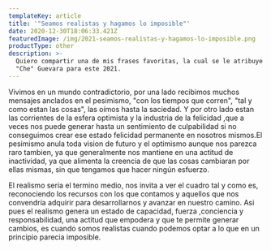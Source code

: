 ```yaml
---
templateKey: article
title: '"Seamos realistas y hagamos lo imposible"'
date: 2020-12-30T18:06:33.421Z
featuredImage: /img/2021-seamos-realistas-y-hagamos-lo-imposible.png
productType: other
description: >-
  Quiero compartir una de mis frases favoritas, la cual se le atribuye a Ernesto
  "Che" Guevara para este 2021.
---
```



Vivimos en un mundo contradictorio, por una lado recibimos muchos mensajes anclados en el pesimismo, "con los tiempos que corren", "tal y como estan las cosas", las oímos hasta la saciedad. Y por otro lado estan las corrientes de la esfera optimista y la industria de la felicidad ,que a veces nos puede generar hasta un sentimiento de culpabilidad si no conseguimos crear ese estado felicidad  permanente en nosotros mismos.El pesimismo anula toda vision de futuro y el optimismo aunque nos parezca raro tambien, ya que generalmente nos mantiene en una actitud de inactividad, ya que alimenta la creencia de que las cosas cambiaran por ellas mismas, sin que tengamos que hacer ningún esfuerzo. 

El realismo seria el termino medio, nos invita a ver el cuadro tal y como es, reconociendo los recursos con los que contamos y aquellos que nos convendría adquirir para desarrollarnos y avanzar en nuestro camino. Asi pues el realismo genera un estado de capacidad, fuerza ,conciencia y responsabilidad, una actitud que empodera y que te permite generar cambios, es cuando somos realistas cuando podemos optar a lo que en un principio parecia imposible.
